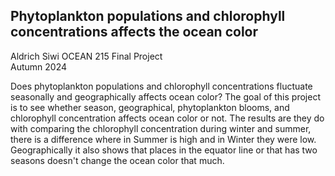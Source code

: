 ## Phytoplankton populations and chlorophyll concentrations affects the ocean color

Aldrich Siwi 
OCEAN 215 Final Project  
Autumn 2024  

Does phytoplankton populations and chlorophyll concentrations fluctuate seasonally and geographically affects ocean color? 
The goal of this project is to see whether season, geographical, phytoplankton blooms, and chlorophyll concentration affects ocean color or not. The results are they do with comparing the chlorophyll concentration during winter and summer, there is a difference where in Summer is high and in Winter they were low. Geographically it also shows that places in the equator line or that has two seasons doesn't change the ocean color that much. 
